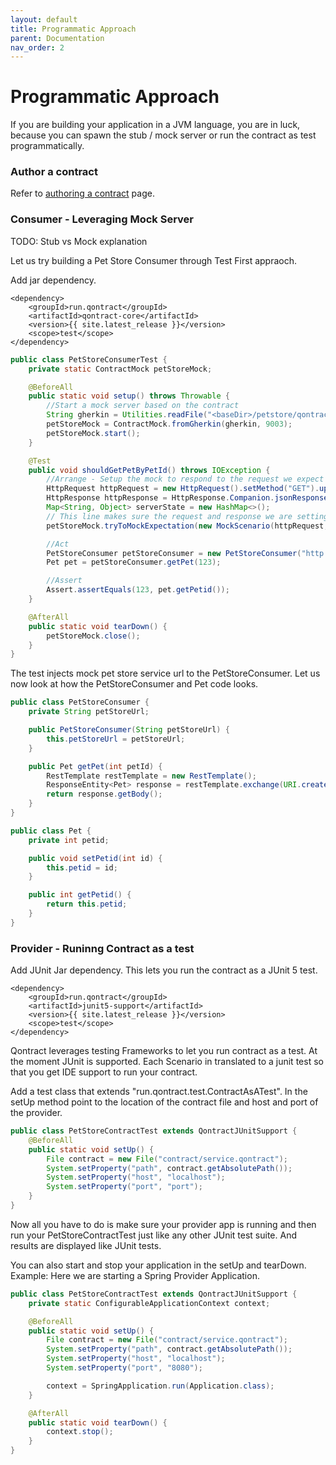 ```yaml
---
layout: default
title: Programmatic Approach
parent: Documentation
nav_order: 2
---
```

Programmatic Approach
=====================

If you are building your application in a JVM language, you are in luck, because you can spawn the stub / mock server or run the contract as test programmatically.

### Author a contract

Refer to [authoring a contract](/documentation/authoring_contract_introduction.html) page.

### Consumer - Leveraging Mock Server

TODO: Stub vs Mock explanation

Let us try building a Pet Store Consumer through Test First appraoch.

Add jar dependency.

```
<dependency>
    <groupId>run.qontract</groupId>
    <artifactId>qontract-core</artifactId>
    <version>{{ site.latest_release }}</version>
    <scope>test</scope>
</dependency>
```

```java
public class PetStoreConsumerTest {
    private static ContractMock petStoreMock;

    @BeforeAll
    public static void setup() throws Throwable {
        //Start a mock server based on the contract
        String gherkin = Utilities.readFile("<baseDir>/petstore/qontract/service.qontract");
        petStoreMock = ContractMock.fromGherkin(gherkin, 9003);
        petStoreMock.start();
    }

    @Test
    public void shouldGetPetByPetId() throws IOException {
        //Arrange - Setup the mock to respond to the request we expect PetStoreConsumer to make
        HttpRequest httpRequest = new HttpRequest().setMethod("GET").updatePath("/pets/123");
        HttpResponse httpResponse = HttpResponse.Companion.jsonResponse("{petid:123}");
        Map<String, Object> serverState = new HashMap<>();
        // This line makes sure the request and response we are setting up are in line with the contract
        petStoreMock.tryToMockExpectation(new MockScenario(httpRequest, httpResponse, serverState));

        //Act
        PetStoreConsumer petStoreConsumer = new PetStoreConsumer("http://localhost:9003");
        Pet pet = petStoreConsumer.getPet(123);

        //Assert
        Assert.assertEquals(123, pet.getPetid());
    }

    @AfterAll
    public static void tearDown() {
        petStoreMock.close();
    }
}
```

The test injects mock pet store service url to the PetStoreConsumer. Let us now look at how the PetStoreConsumer and Pet code looks.

```java
public class PetStoreConsumer {
    private String petStoreUrl;

    public PetStoreConsumer(String petStoreUrl) {
        this.petStoreUrl = petStoreUrl;
    }

    public Pet getPet(int petId) {
        RestTemplate restTemplate = new RestTemplate();
        ResponseEntity<Pet> response = restTemplate.exchange(URI.create(petStoreUrl + "/pets/" + petId), HttpMethod.GET, null, Pet.class);
        return response.getBody();
    }
}

public class Pet {
    private int petid;

    public void setPetid(int id) {
        this.petid = id;
    }

    public int getPetid() {
        return this.petid;
    }
}
```

### Provider - Runinng Contract as a test

Add JUnit Jar dependency. This lets you run the contract as a JUnit 5 test.

```
<dependency>
    <groupId>run.qontract</groupId>
    <artifactId>junit5-support</artifactId>
    <version>{{ site.latest_release }}</version>
    <scope>test</scope>
</dependency>
```

Qontract leverages testing Frameworks to let you run contract as a test.
At the moment JUnit is supported. Each Scenario in translated to a junit test so that you get IDE support to run your contract.

Add a test class that extends "run.qontract.test.ContractAsATest". In the setUp method point to the location of the contract file and host and port of the provider.

```java
public class PetStoreContractTest extends QontractJUnitSupport {
    @BeforeAll
    public static void setUp() {
        File contract = new File("contract/service.qontract");
        System.setProperty("path", contract.getAbsolutePath());
        System.setProperty("host", "localhost");
        System.setProperty("port", "port");
    }
}
```

Now all you have to do is make sure your provider app is running and then run your PetStoreContractTest just like any other JUnit test suite.
And results are displayed like JUnit tests.

You can also start and stop your application in the setUp and tearDown. Example: Here we are starting a Spring Provider Application.

```java
public class PetStoreContractTest extends QontractJUnitSupport {
    private static ConfigurableApplicationContext context;

    @BeforeAll
    public static void setUp() {
        File contract = new File("contract/service.qontract");
        System.setProperty("path", contract.getAbsolutePath());
        System.setProperty("host", "localhost");
        System.setProperty("port", "8080");

        context = SpringApplication.run(Application.class);
    }

    @AfterAll
    public static void tearDown() {
        context.stop();
    }
}
```
